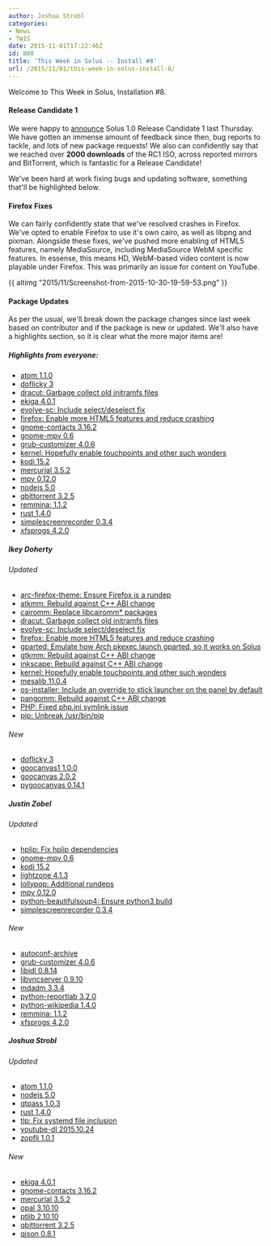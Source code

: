 ```yaml
---
author: Joshua Strobl
categories:
- News
- TWIS
date: 2015-11-01T17:22:46Z
id: 808
title: 'This Week in Solus -- Install #8'
url: /2015/11/01/this-week-in-solus-install-8/
--- 
```

Welcome to This Week in Solus, Installation #8.

#### Release Candidate 1

We were happy to [announce](https://solus-project.com/2015/10/29/announcing-1-0-release-candidate-1/) Solus 1.0 Release Candidate 1 last Thursday. We have gotten an immense amount of feedback since then, bug reports to tackle, and lots of 
new package requests! We also can confidently say that we reached over **2000 downloads** of the RC1 ISO, across reported mirrors and BitTorrent, which is fantastic for a Release Candidate!

We've been hard at work fixing bugs and updating software, something that'll be highlighted below.

#### Firefox Fixes

We can fairly confidently state that we've resolved crashes in Firefox. We've opted to enable Firefox to use it's own cairo, as well as libpng and pixman. Alongside these fixes, we've pushed more enabling of HTML5 features, namely MediaSource, including 
MediaSource WebM specific features. In essense, this means HD, WebM-based video content is now playable under Firefox. This was primarily an issue for content on YouTube.

{{ altimg "2015/11/Screenshot-from-2015-10-30-19-59-53.png" }}

#### Package Updates

As per the usual, we'll break down the package changes since last week based on contributor and if the package is new or updated. We'll also have a highlights section, so it is clear what the more major items are!

##### Highlights from everyone:

- [atom 1.1.0](https://git.solus-project.com/packages/atom/commit/?id=685d35dc297352782b3ad86f2022b18394bb1462)        
- [doflicky 3](https://git.solus-project.com/packages/doflicky/commit/?id=c8afcc310c2aa78def57c1ff8af5f9951ce4b77b)        
- [dracut: Garbage collect old initramfs files](https://git.solus-project.com/packages/dracut/commit/?id=1507ce6bc0a98dcc79705d7ac25a1d9f1f950028)        
- [ekiga 4.0.1](https://git.solus-project.com/packages/ekiga/commit/?id=14263203fd6ec69b0a141b0141926b44e31acd4d)        
- [evolve-sc: Include select/deselect fix](https://git.solus-project.com/packages/evolve-sc/commit/?id=34780e08eb3c8d7c914544d6cd8bacdedda57ed8)        
- [firefox: Enable more HTML5 features and reduce crashing](https://git.solus-project.com/packages/firefox/commit/?id=3353286a92a16421fb23485f3f2fd83d352d0a9f)        
- [gnome-contacts 3.16.2](https://git.solus-project.com/packages/gnome-contacts/commit/?id=f538b7d1e6705e7bb75a1b1d399de0ad46ddc419)        
- [gnome-mpv 0.6](https://git.solus-project.com/packages/gnome-mpv/commit/?id=eb25bbe520977095c7c9da802f4ce714a387cc56)        
- [grub-customizer 4.0.6](https://git.solus-project.com/packages/grub-customizer/commit/?id=ba31cc02c4573c8b548368f4076f8e9c37e0d702)        
- [kernel: Hopefully enable touchpoints and other such wonders](https://git.solus-project.com/packages/kernel/commit/?id=5db7d97193ec6b109aa5509fec6dcfe2135fb3d7)        
- [kodi 15.2](https://git.solus-project.com/packages/kodi/commit/?id=a5d73a14a5fc3fe45cc68d91e4d833abc505e67d)        
- [mercurial 3.5.2](https://git.solus-project.com/packages/mercurial/commit/?id=f44692e6c88880f31ec541be94e94bce538f4919)        
- [mpv 0.12.0](https://git.solus-project.com/packages/mpv/commit/?id=78330435e12cde24eb0a2687ee15a8cb2d8561fe)        
- [nodejs 5.0](https://git.solus-project.com/packages/nodejs/commit/?id=dc47b73e512ded99562e1ab1a9280d5f0a766e3e)        
- [qbittorrent 3.2.5](https://git.solus-project.com/packages/qbittorrent/commit/?id=4a8a057d8b3f250495e7434474976cc8f17c01b4)        
- [remmina: 1.1.2](https://git.solus-project.com/packages/remmina/commit/?id=287d577e9f32cab0bb5d9ed3c13836168567011e)        
- [rust 1.4.0](https://git.solus-project.com/packages/rust/commit/?id=ecb75b4d036901767baaf860eebad48c64b38bc8)        
- [simplescreenrecorder 0.3.4](https://git.solus-project.com/packages/simplescreenrecorder/commit/?id=fe7dc17ac450e0bc5ef90d8eb855973e31b58d9c)        
- [xfsprogs 4.2.0](https://git.solus-project.com/packages/xfsprogs/commit/?id=7eee05dbe4f6fce87dafa4c73c2797e20b56ffd4)

##### Ikey Doherty

###### Updated

- [arc-firefox-theme: Ensure Firefox is a rundep](https://git.solus-project.com/packages/arc-firefox-theme/commit/?id=8feb80a4c27142fd4781b679d8a415e5410b268e)        
- [atkmm: Rebuild against C++ ABI change](https://git.solus-project.com/packages/atkmm/commit/?id=2b60dc244942349e1e03f1aba9b14cc1662913d5)        
- [cairomm: Replace libcairomm* packages](https://git.solus-project.com/packages/cairomm/commit/?id=80d851ce0e3556940ff2048143ead7a61d1b67eb)        
- [dracut: Garbage collect old initramfs files](https://git.solus-project.com/packages/dracut/commit/?id=1507ce6bc0a98dcc79705d7ac25a1d9f1f950028)        
- [evolve-sc: Include select/deselect fix](https://git.solus-project.com/packages/evolve-sc/commit/?id=34780e08eb3c8d7c914544d6cd8bacdedda57ed8)        
- [firefox: Enable more HTML5 features and reduce crashing](https://git.solus-project.com/packages/firefox/commit/?id=3353286a92a16421fb23485f3f2fd83d352d0a9f)        
- [gparted: Emulate how Arch pkexec launch gparted, so it works on Solus](https://git.solus-project.com/packages/gparted/commit/?id=2c3f1ff05479239c8a29537798639a07fd503852)        
- [gtkmm: Rebuild against C++ ABI change](https://git.solus-project.com/packages/gtk2mm/commit/?id=b8c175def4003973beb100e3baf3582f119d3d63)        
- [inkscape: Rebuild against C++ ABI change](https://git.solus-project.com/packages/inkscape/commit/?id=e8b4e73f3ff4ec7340babba335d7d9a1c18622e3)        
- [kernel: Hopefully enable touchpoints and other such wonders](https://git.solus-project.com/packages/kernel/commit/?id=5db7d97193ec6b109aa5509fec6dcfe2135fb3d7)        
- [mesalib 11.0.4](https://git.solus-project.com/packages/mesalib/commit/?id=f54aaf229f287639e21456de70b55a285ca54c78)        
- [os-installer: Include an override to stick launcher on the panel by default](https://git.solus-project.com/packages/os-installer/commit/?id=7849060fdfcabb2f16d0d11e1f48595c497ea98a)        
- [pangomm: Rebuild against C++ ABI change](https://git.solus-project.com/packages/pangomm/commit/?id=1aaf2ba8d3587e02b1356988ab230921d6d109dd)        
- [PHP: Fixed php.ini symlink issue](https://git.solus-project.com/packages/php/commit/?id=4b86f4ecde4158d6a19807b423c3aaec34afc5ef)        
- [pip: Unbreak /usr/bin/pip](https://git.solus-project.com/packages/pip/commit/?id=9c1060ebad742a2d29a733ce9342d205561977a5)

 ######  New

- [doflicky 3](https://git.solus-project.com/packages/doflicky/commit/?id=c8afcc310c2aa78def57c1ff8af5f9951ce4b77b)        
- [goocanvas1 1.0.0](https://git.solus-project.com/packages/goocanvas1/commit/?id=c9b654de383f9e8a988adac92c11a03cfdd6d531)        
- [goocanvas 2.0.2](https://git.solus-project.com/packages/goocanvas/commit/?id=51710c70c42b63e9e8558ef7f9bd3aa6a0994e21)        
- [pygoocanvas 0.14.1](https://git.solus-project.com/packages/pygoocanvas/commit/?id=2802e9f6eeec5dd45e47943a8711e7a1c97ebdd0)

 ##### Justin Zobel

 ###### Updated

- [hplip: Fix hplip dependencies](https://git.solus-project.com/packages/hplip/commit/?id=8a6abd870e1455e77f3b31be4096bf5ef2ca7e55)        
- [gnome-mpv 0.6](https://git.solus-project.com/packages/gnome-mpv/commit/?id=eb25bbe520977095c7c9da802f4ce714a387cc56)        
- [kodi 15.2](https://git.solus-project.com/packages/kodi/commit/?id=a5d73a14a5fc3fe45cc68d91e4d833abc505e67d)        
- [lightzone 4.1.3](https://git.solus-project.com/packages/lightzone/commit/?id=b64ddec5ea7ae5e60bec8abb8f74af57e9190a14)        
- [lollypop: Additional rundeps](https://git.solus-project.com/packages/lollypop/commit/?id=906fade1df3f6ae63d86d8294bb429d6254cc4ad)        
- [mpv 0.12.0](https://git.solus-project.com/packages/mpv/commit/?id=78330435e12cde24eb0a2687ee15a8cb2d8561fe)        
- [python-beautifulsoup4: Ensure python3 build](https://git.solus-project.com/packages/python-beautifulsoup4/commit/?id=899a05af8e06421a0d68c4097ab702a6f54b9c0d)        
- [simplescreenrecorder 0.3.4](https://git.solus-project.com/packages/simplescreenrecorder/commit/?id=fe7dc17ac450e0bc5ef90d8eb855973e31b58d9c)

 ###### New

- [autoconf-archive](https://git.solus-project.com/packages/autoconf-archive/commit/?id=16d769fee8b56ca7ccd3a2a46674c4af4bc4039b)        
- [grub-customizer 4.0.6](https://git.solus-project.com/packages/grub-customizer/commit/?id=ba31cc02c4573c8b548368f4076f8e9c37e0d702)        
- [libidl 0.8.14](https://git.solus-project.com/packages/libidl/commit/?id=1ac408fd76d14c1ff7e3466edde46fcbee6fa35a)        
- [libvncserver 0.9.10](https://git.solus-project.com/packages/libvncserver/commit/?id=ae8ecec1382c74392b7eaca77af86561d34bbfec)        
- [mdadm 3.3.4](https://git.solus-project.com/packages/mdadm/commit/?id=92e456e1e8d42628b835fa959a77ab0de38f3e64)        
- [python-reportlab 3.2.0](https://git.solus-project.com/packages/python-reportlab/commit/?id=d82854abaf04ecd412f29be93f2386a5ba47ad5f)        
- [python-wikipedia 1.4.0](https://git.solus-project.com/packages/python-wikipedia/commit/?id=8b20af2fd6e74071f54e844bb8db4fe6de49047c)        
- [remmina: 1.1.2](https://git.solus-project.com/packages/remmina/commit/?id=287d577e9f32cab0bb5d9ed3c13836168567011e)        
- [xfsprogs 4.2.0](https://git.solus-project.com/packages/xfsprogs/commit/?id=7eee05dbe4f6fce87dafa4c73c2797e20b56ffd4)

 ##### Joshua Strobl

 ###### Updated

- [atom 1.1.0](https://git.solus-project.com/packages/atom/commit/?id=685d35dc297352782b3ad86f2022b18394bb1462)        
- [nodejs 5.0](https://git.solus-project.com/packages/nodejs/commit/?id=dc47b73e512ded99562e1ab1a9280d5f0a766e3e)        
- [qtpass 1.0.3](https://git.solus-project.com/packages/qtpass/commit/?id=d2b273d276d6bf7be2f86e364f8958f432eabc7b)        
- [rust 1.4.0](https://git.solus-project.com/packages/rust/commit/?id=ecb75b4d036901767baaf860eebad48c64b38bc8)        
- [tlp: Fix systemd file inclusion](https://git.solus-project.com/packages/tlp/commit/?id=09e06bc53aab9c9cb063b726077847892aa43b61)        
- [youtube-dl 2015.10.24](https://git.solus-project.com/packages/youtube-dl/commit/?id=b0094436b5f058e780326534eb0e29c3f7dce96c)        
- [zopfli 1.0.1](https://git.solus-project.com/packages/zopfli/commit/?id=d8aea6006fcd9d4ab6756eef51c0749cc307484f)

 ###### New

- [ekiga 4.0.1](https://git.solus-project.com/packages/ekiga/commit/?id=14263203fd6ec69b0a141b0141926b44e31acd4d)        
- [gnome-contacts 3.16.2](https://git.solus-project.com/packages/gnome-contacts/commit/?id=f538b7d1e6705e7bb75a1b1d399de0ad46ddc419)        
- [mercurial 3.5.2](https://git.solus-project.com/packages/mercurial/commit/?id=f44692e6c88880f31ec541be94e94bce538f4919)        
- [opal 3.10.10](https://git.solus-project.com/packages/opal/commit/?id=694888652a6d09f0c0b535139406b546a6224381)        
- [ptlib 2.10.10](https://git.solus-project.com/packages/ptlib/commit/?id=7bb53f4c23054a37b8240a2050d0d255d3e288dd)        
- [qbittorrent 3.2.5](https://git.solus-project.com/packages/qbittorrent/commit/?id=4a8a057d8b3f250495e7434474976cc8f17c01b4)        
- [qjson 0.8.1](https://git.solus-project.com/packages/qjson/commit/?id=9b5591c8b06dac7418c0b546a4ea11c48166c229)